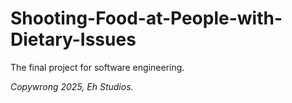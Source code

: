 # Shooting-Food-at-People-with-Dietary-Issues
The final project for software engineering.

_Copywrong 2025, Eh Studios._
